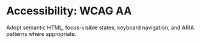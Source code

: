 # Accessibility: WCAG AA
Adopt semantic HTML, focus-visible states, keyboard navigation, and ARIA patterns where appropriate.
